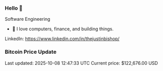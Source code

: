 ### Hello 🤙  

Software Engineering

- 🔭 I love computers, finance, and building things.
  
LinkedIn: https://www.linkedin.com/in/thejustinbishop/  






































































































































































































































































































































































































































































































































































































































































































































































































































































































































































































































































































































































































### Bitcoin Price Update
Last updated: 2025-10-08 12:47:33 UTC
Current price: $122,676.00 USD
